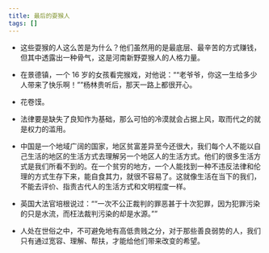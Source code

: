 ```yaml
---
title: 最后的耍猴人
tags: []
---
```


- 这些耍猴的人这么苦是为什么？他们虽然用的是最底层、最辛苦的方式赚钱，但其中透露出一种骨气，这是河南新野耍猴人的人格力量。

- 在景德镇，一个 16 岁的女孩看完猴戏，对他说：““老爷爷，你这一生给多少人带来了快乐啊！””杨林贵听后，那天一路上都很开心。

- 花卷馍。

- 法律要是缺失了良知作为基础，那么可怕的冷漠就会占据上风，取而代之的就是权力的滥用。

- 中国是一个地域广阔的国家，地区贫富差异至今还很大，我们每个人不能以自己生活的地区的生活方式去理解另一个地区人的生活方式。他们的很多生活方式是我们所看不到的。在一个贫穷的地方，一个人能找到一种不违反法律和伦理的方式生存下来，能自食其力，就很不容易了。这就像生活在当下的我们，不能去评价、指责古代人的生活方式和文明程度一样。

- 英国大法官培根说过：““一次不公正裁判的罪恶甚于十次犯罪，因为犯罪污染的只是水流，而枉法裁判污染的却是水源。””

- 人处在世俗之中，不可避免地有高低贵贱之分，对于那些善良弱势的人，我们只有通过宽容、理解、帮扶，才能给他们带来改变的希望。
